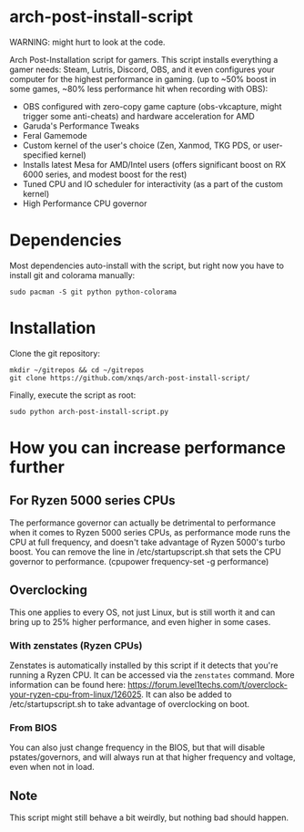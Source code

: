 # arch-post-install-script
WARNING: might hurt to look at the code.

Arch Post-Installation script for gamers. This script installs everything a gamer needs: Steam, Lutris, Discord, OBS, and it even configures your computer for the highest performance in gaming. (up to ~50% boost in some games, ~80% less performance hit when recording with OBS):

- OBS configured with zero-copy game capture (obs-vkcapture, might trigger some anti-cheats) and hardware acceleration for AMD
- Garuda's Performance Tweaks
- Feral Gamemode
- Custom kernel of the user's choice (Zen, Xanmod, TKG PDS, or user-specified kernel)
- Installs latest Mesa for AMD/Intel users (offers significant boost on RX 6000 series, and modest boost for the rest)
- Tuned CPU and IO scheduler for interactivity (as a part of the custom kernel)
- High Performance CPU governor

# Dependencies
Most dependencies auto-install with the script, but right now you have to install git and colorama manually:

`sudo pacman -S git python python-colorama`

# Installation
Clone the git repository:
```
mkdir ~/gitrepos && cd ~/gitrepos
git clone https://github.com/xnqs/arch-post-install-script/
```
Finally, execute the script as root:
```
sudo python arch-post-install-script.py
```

# How you can increase performance further
## For Ryzen 5000 series CPUs
The performance governor can actually be detrimental to performance when it comes to Ryzen 5000 series CPUs, as performance mode runs the CPU at full frequency, and doesn't take advantage of Ryzen 5000's turbo boost. You can remove the line in /etc/startupscript.sh that sets the CPU governor to performance. (cpupower frequency-set -g performance)
## Overclocking
This one applies to every OS, not just Linux, but is still worth it and can bring up to 25% higher performance, and even higher in some cases.
### With zenstates (Ryzen CPUs)
Zenstates is automatically installed by this script if it detects that you're running a Ryzen CPU. It can be accessed via the `zenstates` command.
More information can be found here: https://forum.level1techs.com/t/overclock-your-ryzen-cpu-from-linux/126025. It can also be added to /etc/startupscript.sh to take advantage of overclocking on boot.
### From BIOS
You can also just change frequency in the BIOS, but that will disable pstates/governors, and will always run at that higher frequency and voltage, even when not in load.

## Note
This script might still behave a bit weirdly, but nothing bad should happen.
